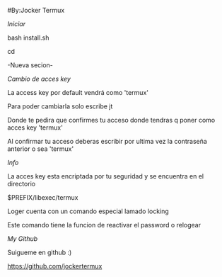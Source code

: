 #By:Jocker Termux 

*Iniciar*

bash install.sh

cd

-Nueva secion-

*Cambio de acces key*

La access key por default vendrá como 'termux'

Para poder cambiarla solo escribe jt

Donde te pedira que confirmes tu acceso donde tendras q poner como acces key 'termux'

Al confirmar tu  acceso deberas escribir por ultima vez la contraseña anterior o sea 'termux'

*Info*

La acces key esta encriptada por tu seguridad y se encuentra en el directorio

$PREFIX/libexec/termux

Loger cuenta con un comando especial lamado locking 

Este comando tiene la funcion de reactivar el password o relogear

*My Github*

Suigueme en github :)

https://github.com/jockertermux
